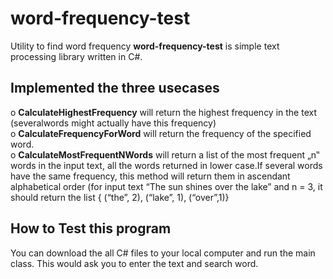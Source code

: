 # word-frequency-test
Utility to find word frequency
**word-frequency-test** is simple text processing library written in C#.

## Implemented the three usecases

o **CalculateHighestFrequency** will return the highest frequency in the text (severalwords might actually have this frequency)  
o **CalculateFrequencyForWord** will return the frequency of the specified word.  
o **CalculateMostFrequentNWords** will return a list of the most frequent „n‟ words in
    the input text, all the words returned in lower case.If several words have the same frequency, this method will return them in ascendant alphabetical order (for input text “The sun shines over the lake” and n = 3, it should return the list {
    (“the”, 2), (“lake”, 1), (“over”,1)}
  
 ## How to Test this program
 
 You can download the all C# files to your local computer and run the main class. This would ask you to enter the text and search word.

